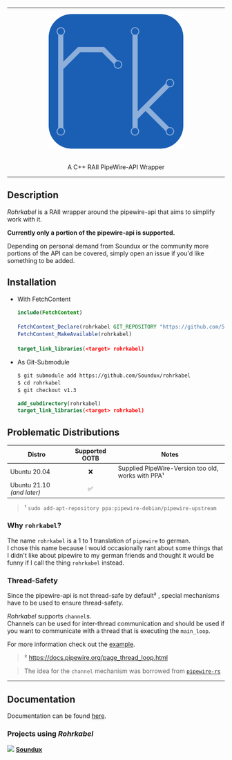<hr/>

<div align="center"> 
    <img src="assets/logo.svg" height=312>
</div>

<br/>

<p align="center">
    A C++ RAII PipeWire-API Wrapper
</p>

<hr/>

## Description

<div align="left">

_Rohrkabel_ is a RAII wrapper around the pipewire-api that aims to simplify work with it.

**Currently only a portion of the pipewire-api is supported.**  

Depending on personal demand from Soundux or the community more portions of the API can be covered, simply open an issue if you'd like something to be added.

</div>

## Installation

<div align="left">

- With FetchContent
  ```cmake
  include(FetchContent)

  FetchContent_Declare(rohrkabel GIT_REPOSITORY "https://github.com/Soundux/rohrkabel" GIT_TAG v1.3)
  FetchContent_MakeAvailable(rohrkabel)

  target_link_libraries(<target> rohrkabel)
  ```
- As Git-Submodule
  ```bash
  $ git submodule add https://github.com/Soundux/rohrkabel
  $ cd rohrkabel
  $ git checkout v1.3
  ```
  ```cmake
  add_subdirectory(rohrkabel)
  target_link_libraries(<target> rohrkabel)
  ```


</div>

## Problematic Distributions

<center>

| Distro                     | Supported OOTB | Notes                                              |
| -------------------------- | :------------: | -------------------------------------------------- |
| Ubuntu 20.04               |       ❌        | Supplied PipeWire-Version too old, works with PPA¹ |
| Ubuntu 21.10 _(and later)_ |       ✅        |                                                    |

<div align="left">

> ¹ `sudo add-apt-repository ppa:pipewire-debian/pipewire-upstream`

</div>

</center>

### Why `rohrkabel`?

<div align="left">

The name `rohrkabel` is a 1 to 1 translation of `pipewire` to german.  
I chose this name because I would occasionally rant about some things that I didn't like about pipewire to my german friends and thought it would be funny if I call the thing `rohrkabel` instead.

</div>

### Thread-Safety


<div align="left">

Since the pipewire-api is not thread-safe by default² , special mechanisms have to be used to ensure thread-safety.  

*Rohrkabel* supports `channel`s.  
Channels can be used for inter-thread communication and should be used if you want to communicate with a thread that is executing the `main_loop`.

For more information check out the [example](examples/channels/main.cpp).

> ² https://docs.pipewire.org/page_thread_loop.html  

> The idea for the `channel` mechanism was borrowed from [`pipewire-rs`](https://pipewire.pages.freedesktop.org/pipewire-rs/pipewire/channel/index.html#examples) 

</div>

<hr/>

## Documentation

Documentation can be found [here](https://curve.github.io/rohrkabel.docs/).

### Projects using _Rohrkabel_
<img src="https://avatars.githubusercontent.com/u/74979035?s=200&v=4" width=15/> <b>[Soundux](https://github.com/Soundux)</b>

</div>